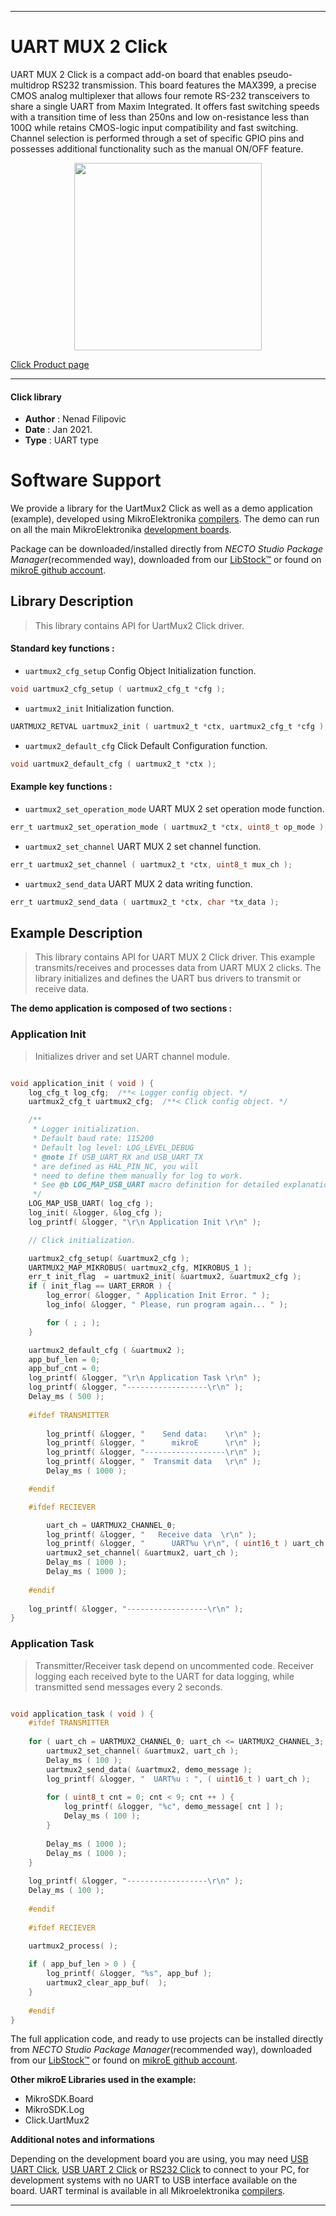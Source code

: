 
---
# UART MUX 2 Click

UART MUX 2 Click is a compact add-on board that enables pseudo-multidrop RS232 transmission. This board features the MAX399, a precise CMOS analog multiplexer that allows four remote RS-232 transceivers to share a single UART from Maxim Integrated. It offers fast switching speeds with a transition time of less than 250ns and low on-resistance less than 100Ω while retains CMOS-logic input compatibility and fast switching. Channel selection is performed through a set of specific GPIO pins and possesses additional functionality such as the manual ON/OFF feature. 

<p align="center">
  <img src="https://download.mikroe.com/images/click_for_ide/uartmux2_click.png" height=300px>
</p>

[Click Product page](https://www.mikroe.com/uart-mux-2-click)

---


#### Click library

- **Author**        : Nenad Filipovic
- **Date**          : Jan 2021.
- **Type**          : UART type


# Software Support

We provide a library for the UartMux2 Click
as well as a demo application (example), developed using MikroElektronika
[compilers](https://www.mikroe.com/necto-studio).
The demo can run on all the main MikroElektronika [development boards](https://www.mikroe.com/development-boards).

Package can be downloaded/installed directly from *NECTO Studio Package Manager*(recommended way), downloaded from our [LibStock&trade;](https://libstock.mikroe.com) or found on [mikroE github account](https://github.com/MikroElektronika/mikrosdk_click_v2/tree/master/clicks).

## Library Description

> This library contains API for UartMux2 Click driver.

#### Standard key functions :

- `uartmux2_cfg_setup` Config Object Initialization function.
```c
void uartmux2_cfg_setup ( uartmux2_cfg_t *cfg );
```

- `uartmux2_init` Initialization function.
```c
UARTMUX2_RETVAL uartmux2_init ( uartmux2_t *ctx, uartmux2_cfg_t *cfg );
```

- `uartmux2_default_cfg` Click Default Configuration function.
```c
void uartmux2_default_cfg ( uartmux2_t *ctx );
```

#### Example key functions :

- `uartmux2_set_operation_mode` UART MUX 2 set operation mode function.
```c
err_t uartmux2_set_operation_mode ( uartmux2_t *ctx, uint8_t op_mode );
```

- `uartmux2_set_channel` UART MUX 2 set channel function.
```c
err_t uartmux2_set_channel ( uartmux2_t *ctx, uint8_t mux_ch );
```

- `uartmux2_send_data` UART MUX 2 data writing function.
```c
err_t uartmux2_send_data ( uartmux2_t *ctx, char *tx_data );
```

## Example Description

> This library contains API for UART MUX 2 Click driver.
> This example transmits/receives and processes data from UART MUX 2 clicks.
> The library initializes and defines the UART bus drivers 
> to transmit or receive data. 

**The demo application is composed of two sections :**

### Application Init

> Initializes driver and set UART channel module.

```c

void application_init ( void ) {
    log_cfg_t log_cfg;  /**< Logger config object. */
    uartmux2_cfg_t uartmux2_cfg;  /**< Click config object. */

    /** 
     * Logger initialization.
     * Default baud rate: 115200
     * Default log level: LOG_LEVEL_DEBUG
     * @note If USB_UART_RX and USB_UART_TX 
     * are defined as HAL_PIN_NC, you will 
     * need to define them manually for log to work. 
     * See @b LOG_MAP_USB_UART macro definition for detailed explanation.
     */
    LOG_MAP_USB_UART( log_cfg );
    log_init( &logger, &log_cfg );
    log_printf( &logger, "\r\n Application Init \r\n" );

    // Click initialization.

    uartmux2_cfg_setup( &uartmux2_cfg );
    UARTMUX2_MAP_MIKROBUS( uartmux2_cfg, MIKROBUS_1 );
    err_t init_flag  = uartmux2_init( &uartmux2, &uartmux2_cfg );
    if ( init_flag == UART_ERROR ) {
        log_error( &logger, " Application Init Error. " );
        log_info( &logger, " Please, run program again... " );

        for ( ; ; );
    }

    uartmux2_default_cfg ( &uartmux2 );
    app_buf_len = 0;
    app_buf_cnt = 0;
    log_printf( &logger, "\r\n Application Task \r\n" );
    log_printf( &logger, "------------------\r\n" );
    Delay_ms ( 500 );
    
    #ifdef TRANSMITTER
    
        log_printf( &logger, "    Send data:    \r\n" );
        log_printf( &logger, "      mikroE      \r\n" );
        log_printf( &logger, "------------------\r\n" );
        log_printf( &logger, "  Transmit data   \r\n" );
        Delay_ms ( 1000 );

    #endif

    #ifdef RECIEVER

        uart_ch = UARTMUX2_CHANNEL_0;
        log_printf( &logger, "   Receive data  \r\n" );
        log_printf( &logger, "      UART%u \r\n", ( uint16_t ) uart_ch );
        uartmux2_set_channel( &uartmux2, uart_ch );
        Delay_ms ( 1000 );
        Delay_ms ( 1000 );
    
    #endif
        
    log_printf( &logger, "------------------\r\n" );
}

```

### Application Task

> Transmitter/Receiver task depend on uncommented code.
> Receiver logging each received byte to the UART for data logging,
> while transmitted send messages every 2 seconds.

```c

void application_task ( void ) {
    #ifdef TRANSMITTER
    
    for ( uart_ch = UARTMUX2_CHANNEL_0; uart_ch <= UARTMUX2_CHANNEL_3; uart_ch++ ) {
        uartmux2_set_channel( &uartmux2, uart_ch );
        Delay_ms ( 100 );
        uartmux2_send_data( &uartmux2, demo_message );
        log_printf( &logger, "  UART%u : ", ( uint16_t ) uart_ch ); 
    
        for ( uint8_t cnt = 0; cnt < 9; cnt ++ ) {
            log_printf( &logger, "%c", demo_message[ cnt ] );
            Delay_ms ( 100 );
        }
        
        Delay_ms ( 1000 );
        Delay_ms ( 1000 );
    }
    
    log_printf( &logger, "------------------\r\n" );
    Delay_ms ( 100 );
    
    #endif
    
    #ifdef RECIEVER
    
    uartmux2_process( );

    if ( app_buf_len > 0 ) {
        log_printf( &logger, "%s", app_buf );
        uartmux2_clear_app_buf(  );
    }
    
    #endif
}

```

The full application code, and ready to use projects can be installed directly from *NECTO Studio Package Manager*(recommended way), downloaded from our [LibStock&trade;](https://libstock.mikroe.com) or found on [mikroE github account](https://github.com/MikroElektronika/mikrosdk_click_v2/tree/master/clicks).

**Other mikroE Libraries used in the example:**

- MikroSDK.Board
- MikroSDK.Log
- Click.UartMux2

**Additional notes and informations**

Depending on the development board you are using, you may need
[USB UART Click](https://www.mikroe.com/usb-uart-click),
[USB UART 2 Click](https://www.mikroe.com/usb-uart-2-click) or
[RS232 Click](https://www.mikroe.com/rs232-click) to connect to your PC, for
development systems with no UART to USB interface available on the board. UART
terminal is available in all Mikroelektronika
[compilers](https://shop.mikroe.com/compilers).

---
